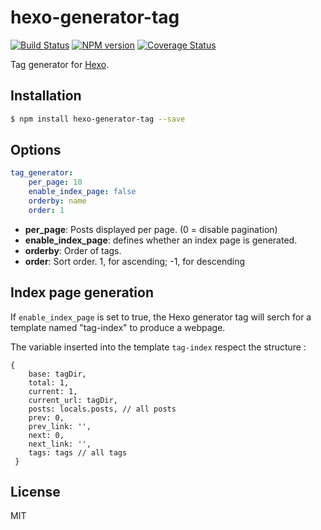 # hexo-generator-tag

[![Build Status](https://travis-ci.org/hexojs/hexo-generator-tag.svg?branch=master)](https://travis-ci.org/hexojs/hexo-generator-tag)  [![NPM version](https://badge.fury.io/js/hexo-generator-tag.svg)](http://badge.fury.io/js/hexo-generator-tag) [![Coverage Status](https://img.shields.io/coveralls/hexojs/hexo-generator-tag.svg)](https://coveralls.io/r/hexojs/hexo-generator-tag?branch=master)

Tag generator for [Hexo].

## Installation

``` bash
$ npm install hexo-generator-tag --save
```

## Options

``` yaml
tag_generator:
	per_page: 10
	enable_index_page: false
	orderby: name
	order: 1
```

- **per_page**: Posts displayed per page. (0 = disable pagination)
- **enable_index_page**: defines whether an index page is generated.
- **orderby**: Order of tags.
- **order**: Sort order. 1, for ascending; -1, for descending

## Index page generation

If `enable_index_page` is set to true, the Hexo generator tag will serch for a template named "tag-index" to produce a webpage.

The variable inserted into the template `tag-index` respect the structure :

```
{
	base: tagDir,
	total: 1,
	current: 1,
	current_url: tagDir,
	posts: locals.posts, // all posts
	prev: 0,
	prev_link: '',
	next: 0,
	next_link: '',
	tags: tags // all tags
 }
 ```


## License

MIT

[Hexo]: http://hexo.io/